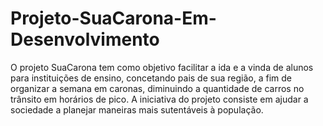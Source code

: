 # Projeto-SuaCarona-Em-Desenvolvimento
O projeto SuaCarona tem como objetivo facilitar a ida e a vinda de alunos para instituições de ensino, concetando pais de sua região, a fim de organizar a semana em caronas, diminuindo a quantidade de carros no trânsito em horários de pico. A iniciativa do projeto consiste em ajudar a sociedade a planejar maneiras mais sutentáveis à população.
